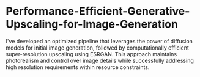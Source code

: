 # Performance-Efficient-Generative-Upscaling-for-Image-Generation
I've developed an optimized pipeline that leverages the power of diffusion models for initial image generation, followed by computationally efficient super-resolution upscaling using ESRGAN. This approach maintains photorealism and control over image details while successfully addressing high resolution requirements within resource constraints.
